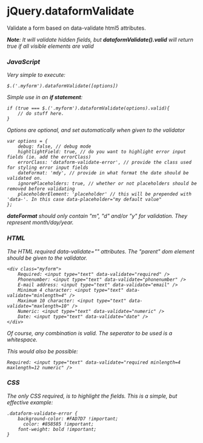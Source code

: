 jQuery.dataformValidate
=======================

Validate a form based on data-validate html5 attributes.

<i><b>Note</b>: It will validate hidden fields, but <b>dataformValidate().valid</b> will return true if all visible elements are valid

<h3>JavaScript</h3>

Very simple to execute:

    $.('.myform').dataformValidate([options])
    
Simple use in an <b>if statement</b>:

    if (true === $.('.myform').dataformValidate(options).valid){
        // do stuff here.
    }
    
Options are optional, and set automatically when given to the validator

    var options = {
        debug: false, // debug mode
        hightlightField: true, // do you want to highlight error input fields (ie. add the errorClass)
        errorClass: 'dataform-validate-error', // provide the class used for styling error input fields
        dateFormat: 'mdy', // provide in what format the date should be validated on.
        ignorePlaceholders: true, // whether or not placeholders should be removed before validating
        placeholderElement: 'placeholder' // this will be prepended with 'data-'. In this case data-placeholder="my default value"
    };
    
<b>dateFormat</b> should only contain "m", "d" and/or "y" for validation. They represent month/day/year.    
<h3>HTML</h3>

The HTML required data-validate="" attributes. The "parent" dom element should be given to the validator.

    <div class="myform">
        Required: <input type="text" data-validate="required" />
        Phonenumber: <input type="text" data-validate="phonenumber" />
        E-mail address: <input type="text" data-validate="email" />
        Minimum 4 character: <input type="text" data-validate="minlength=4" />
        Maximum 10 character: <input type="text" data-validate="maxlength=10" />
        Numeric: <input type="text" data-validate="numeric" />
        Date: <input type="text" data-validate="date" />
    </div>
    
Of course, any combination is valid. The seperator to be used is a whitespace. 

This would also be possible:

    Required: <input type="text" data-validate="required minlength=4 maxlength=12 numeric" />
    
<h3>CSS</h3>

The only CSS required, is to highlight the fields. This is a simple, but effective example:

    .dataform-validate-error {
        background-color: #FAD7D7 !important;
          color: #858585 !important;
    	font-weight: bold !important;
    }